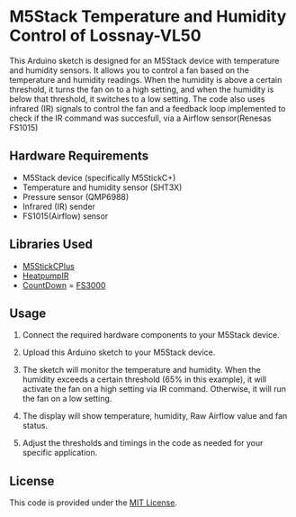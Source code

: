 # M5Stack Temperature and Humidity Control of Lossnay-VL50

This Arduino sketch is designed for an M5Stack device with temperature and humidity sensors. It allows you to control a fan based on the temperature and humidity readings. 
When the humidity is above a certain threshold, it turns the fan on to a high setting, and when the humidity is below that threshold, it switches to a low setting. 
The code also uses infrared (IR) signals to control the fan and a feedback loop implemented to check if the IR command was succesfull, via a Airflow sensor(Renesas FS1015)

## Hardware Requirements

- M5Stack device (specifically M5StickC+)
- Temperature and humidity sensor (SHT3X)
- Pressure sensor (QMP6988)
- Infrared (IR) sender
- FS1015(Airflow) sensor

## Libraries Used

- [M5StickCPlus](https://github.com/m5stack/M5StickC-Plus)
- [HeatpumpIR](https://github.com/ToniA/arduino-heatpumpir)
- [CountDown](https://github.com/RobTillaart/CountDown)
= [FS3000](https://github.com/sparkfun/SparkFun_FS3000_Arduino_Library/tree/main)

## Usage

1. Connect the required hardware components to your M5Stack device.

2. Upload this Arduino sketch to your M5Stack device.

3. The sketch will monitor the temperature and humidity. When the humidity exceeds a certain threshold (65% in this example), it will activate the fan on a high setting via IR command. Otherwise, it will run the fan on a low setting.

5. The display will show temperature, humidity, Raw Airflow value and fan status.

6. Adjust the thresholds and timings in the code as needed for your specific application.

## License

This code is provided under the [MIT License](LICENSE.md).
